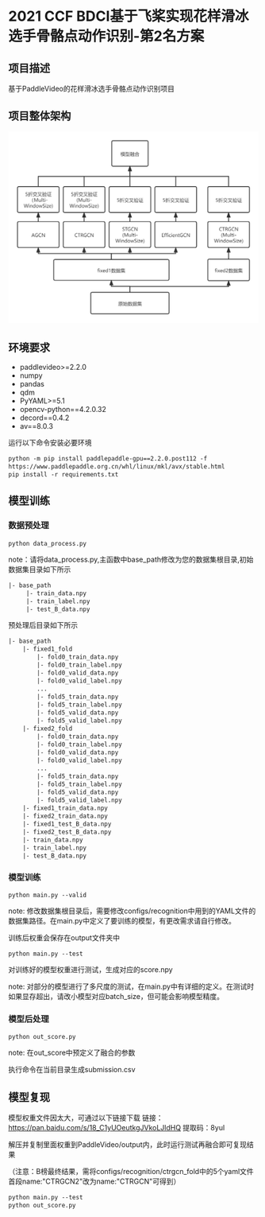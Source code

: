 # 2021 CCF BDCI基于飞桨实现花样滑冰选手骨骼点动作识别-第2名方案

## 项目描述
基于PaddleVideo的花样滑冰选手骨骼点动作识别项目

## 项目整体架构
![alt 项目整体架构](structure.png)

## 环境要求
* paddlevideo>=2.2.0
* numpy
* pandas
* qdm
* PyYAML>=5.1
* opencv-python==4.2.0.32
* decord==0.4.2
* av==8.0.3

运行以下命令安装必要环境
```
python -m pip install paddlepaddle-gpu==2.2.0.post112 -f https://www.paddlepaddle.org.cn/whl/linux/mkl/avx/stable.html
pip install -r requirements.txt
```


## 模型训练

### 数据预处理


```
python data_process.py
```
note：请将data_process.py,主函数中base_path修改为您的数据集根目录,初始数据集目录如下所示    
```
|- base_path
     |- train_data.npy
     |- train_label.npy
     |- test_B_data.npy     
```
预处理后目录如下所示
```
|- base_path
    |- fixed1_fold
        |- fold0_train_data.npy
        |- fold0_train_label.npy
        |- fold0_valid_data.npy
        |- fold0_valid_label.npy
        ...
        |- fold5_train_data.npy
        |- fold5_train_label.npy
        |- fold5_valid_data.npy
        |- fold5_valid_label.npy
    |- fixed2_fold
        |- fold0_train_data.npy
        |- fold0_train_label.npy
        |- fold0_valid_data.npy
        |- fold0_valid_label.npy
        ...
        |- fold5_train_data.npy
        |- fold5_train_label.npy
        |- fold5_valid_data.npy
        |- fold5_valid_label.npy
    |- fixed1_train_data.npy
    |- fixed2_train_data.npy
    |- fixed1_test_B_data.npy       
    |- fixed2_test_B_data.npy       
    |- train_data.npy
    |- train_label.npy
    |- test_B_data.npy     
```

### 模型训练
```
python main.py --valid 
```
note: 修改数据集根目录后，需要修改configs/recognition中用到的YAML文件的数据集路径。在main.py中定义了要训练的模型，有更改需求请自行修改。

训练后权重会保存在output文件夹中
```
python main.py --test
```
对训练好的模型权重进行测试，生成对应的score.npy

note: 对部分的模型进行了多尺度的测试，在main.py中有详细的定义。在测试时如果显存超出，请改小模型对应batch_size，但可能会影响模型精度。


### 模型后处理
```
python out_score.py
```
note: 在out_score中预定义了融合的参数

执行命令在当前目录生成submission.csv

## 模型复现

模型权重文件因太大，可通过以下链接下载
链接：https://pan.baidu.com/s/18_C1yUOeutkgJVkoLJldHQ 提取码：8yul

解压并复制里面权重到PaddleVideo/output内，此时运行测试再融合即可复现结果

（注意：B榜最终结果，需将configs/recognition/ctrgcn_fold中的5个yaml文件首段name:"CTRGCN2"改为name:"CTRGCN"可得到）
```
python main.py --test
python out_score.py
```

